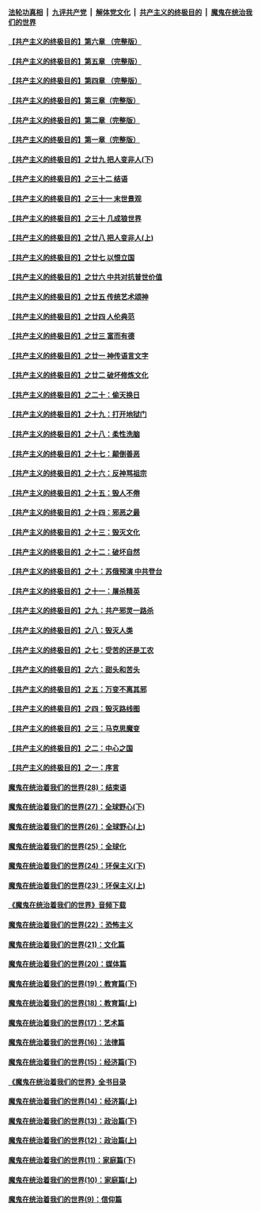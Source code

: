 ####  [法轮功真相](../../../../basic/blob/master/README.md?t=12080801) &nbsp;|&nbsp; [九评共产党](../../../../9ping.md/blob/master/README.md?t=12080801) &nbsp;|&nbsp; [解体党文化](../../../../jtdwh.md/blob/master/README.md?t=12080801)  &nbsp;|&nbsp; [共产主义的终极目的](../../../../gczydzjmd.md/blob/master/README.md?t=12080801) &nbsp;|&nbsp; [魔鬼在统治我们的世界](../../../../mgztzwmdsj.md/blob/master/README.md?t=12080801) 

#### [【共产主义的终极目的】第六章 （完整版）](../pages/nsc422/n11428913.md?t=12080801) 

#### [【共产主义的终极目的】第五章 （完整版）](../pages/nsc422/n11428912.md?t=12080801) 

#### [【共产主义的终极目的】第四章 （完整版）](../pages/nsc422/n11428907.md?t=12080801) 

#### [【共产主义的终极目的】第三章（完整版）](../pages/nsc422/n11428848.md?t=12080801) 

#### [【共产主义的终极目的】第二章（完整版）](../pages/nsc422/n11428831.md?t=12080801) 

#### [【共产主义的终极目的】第一章（完整版）](../pages/nsc422/n11417651.md?t=12080801) 

#### [【共产主义的终极目的】之廿九 把人变非人(下)](../pages/nsc422/n11344140.md?t=12080801) 

#### [【共产主义的终极目的】之三十二 结语](../pages/nsc422/n11360535.md?t=12080801) 

#### [【共产主义的终极目的】之三十一 末世景观](../pages/nsc422/n11351129.md?t=12080801) 

#### [【共产主义的终极目的】之三十 几成狼世界](../pages/nsc422/n11348280.md?t=12080801) 

#### [【共产主义的终极目的】之廿八 把人变非人(上)](../pages/nsc422/n11340492.md?t=12080801) 

#### [【共产主义的终极目的】之廿七 以恨立国](../pages/nsc422/n11336944.md?t=12080801) 

#### [【共产主义的终极目的】之廿六 中共对抗普世价值](../pages/nsc422/n11324785.md?t=12080801) 

#### [【共产主义的终极目的】之廿五 传统艺术颂神](../pages/nsc422/n11296396.md?t=12080801) 

#### [【共产主义的终极目的】之廿四 人伦典范](../pages/nsc422/n11296397.md?t=12080801) 

#### [【共产主义的终极目的】之廿三 富而有德](../pages/nsc422/n11283598.md?t=12080801) 

#### [【共产主义的终极目的】之廿一 神传语言文字](../pages/nsc422/n11263265.md?t=12080801) 

#### [【共产主义的终极目的】之廿二 破坏修炼文化](../pages/nsc422/n11245728.md?t=12080801) 

#### [【共产主义的终极目的】之二十：偷天换日](../pages/nsc422/n11238846.md?t=12080801) 

#### [【共产主义的终极目的】之十九：打开地狱门](../pages/nsc422/n11206376.md?t=12080801) 

#### [【共产主义的终极目的】之十八：柔性洗脑](../pages/nsc422/n11199994.md?t=12080801) 

#### [【共产主义的终极目的】之十七：颠倒善恶](../pages/nsc422/n11179782.md?t=12080801) 

#### [【共产主义的终极目的】之十六：反神骂祖宗](../pages/nsc422/n11166798.md?t=12080801) 

#### [【共产主义的终极目的】之十五：毁人不倦](../pages/nsc422/n11166792.md?t=12080801) 

#### [【共产主义的终极目的】之十四：邪恶之最](../pages/nsc422/n11150249.md?t=12080801) 

#### [【共产主义的终极目的】之十三：毁灭文化](../pages/nsc422/n11135227.md?t=12080801) 

#### [【共产主义的终极目的】之十二：破坏自然](../pages/nsc422/n11135214.md?t=12080801) 

#### [【共产主义的终极目的】之十：苏俄预演 中共登台](../pages/nsc422/n11118424.md?t=12080801) 

#### [【共产主义的终极目的】之十一：屠杀精英](../pages/nsc422/n11118442.md?t=12080801) 

#### [【共产主义的终极目的】之九：共产邪灵一路杀](../pages/nsc422/n11114139.md?t=12080801) 

#### [【共产主义的终极目的】之八：毁灭人类](../pages/nsc422/n11108503.md?t=12080801) 

#### [【共产主义的终极目的】之七：受苦的还是工农](../pages/nsc422/n11101809.md?t=12080801) 

#### [【共产主义的终极目的】之六：甜头和苦头](../pages/nsc422/n11096971.md?t=12080801) 

#### [【共产主义的终极目的】之五：万变不离其邪](../pages/nsc422/n11091285.md?t=12080801) 

#### [【共产主义的终极目的】之四：毁灭路线图](../pages/nsc422/n11086284.md?t=12080801) 

#### [【共产主义的终极目的】之三：马克思魔变](../pages/nsc422/n11061941.md?t=12080801) 

#### [【共产主义的终极目的】之二：中心之国](../pages/nsc422/n11047728.md?t=12080801) 

#### [【共产主义的终极目的】之一：序言](../pages/nsc422/n11086077.md?t=12080801) 

#### [魔鬼在统治着我们的世界(28)：结束语](../pages/nsc422/n10936246.md?t=12080801) 

#### [魔鬼在统治着我们的世界(27)：全球野心(下)](../pages/nsc422/n10928319.md?t=12080801) 

#### [魔鬼在统治着我们的世界(26)：全球野心(上)](../pages/nsc422/n10900318.md?t=12080801) 

#### [魔鬼在统治着我们的世界(25)：全球化](../pages/nsc422/n10788205.md?t=12080801) 

#### [魔鬼在统治着我们的世界(24)：环保主义(下)](../pages/nsc422/n10695307.md?t=12080801) 

#### [魔鬼在统治着我们的世界(23)：环保主义(上)](../pages/nsc422/n10688613.md?t=12080801) 

#### [《魔鬼在统治着我们的世界》音频下载](../pages/nsc422/n10635553.md?t=12080801) 

#### [魔鬼在统治着我们的世界(22)：恐怖主义](../pages/nsc422/n10614727.md?t=12080801) 

#### [魔鬼在统治着我们的世界(21)：文化篇](../pages/nsc422/n10597706.md?t=12080801) 

#### [魔鬼在统治着我们的世界(20)：媒体篇](../pages/nsc422/n10586579.md?t=12080801) 

#### [魔鬼在统治着我们的世界(19)：教育篇(下)](../pages/nsc422/n10564808.md?t=12080801) 

#### [魔鬼在统治着我们的世界(18)：教育篇(上)](../pages/nsc422/n10526970.md?t=12080801) 

#### [魔鬼在统治着我们的世界(17)：艺术篇](../pages/nsc422/n10499093.md?t=12080801) 

#### [魔鬼在统治着我们的世界(16)：法律篇](../pages/nsc422/n10485969.md?t=12080801) 

#### [魔鬼在统治着我们的世界(15)：经济篇(下)](../pages/nsc422/n10469975.md?t=12080801) 

#### [《魔鬼在统治着我们的世界》全书目录](../pages/nsc422/n10464261.md?t=12080801) 

#### [魔鬼在统治着我们的世界(14)：经济篇(上)](../pages/nsc422/n10457370.md?t=12080801) 

#### [魔鬼在统治着我们的世界(13)：政治篇(下)](../pages/nsc422/n10448270.md?t=12080801) 

#### [魔鬼在统治着我们的世界(12)：政治篇(上)](../pages/nsc422/n10444576.md?t=12080801) 

#### [魔鬼在统治着我们的世界(11)：家庭篇(下)](../pages/nsc422/n10440961.md?t=12080801) 

#### [魔鬼在统治着我们的世界(10)：家庭篇(上)](../pages/nsc422/n10435448.md?t=12080801) 

#### [魔鬼在统治着我们的世界(9)：信仰篇](../pages/nsc422/n10432159.md?t=12080801) 

